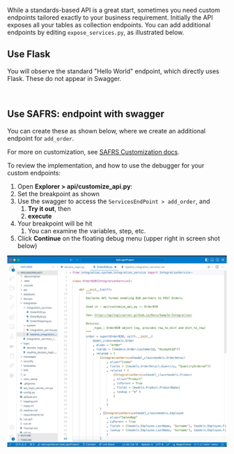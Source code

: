 While a standards-based API is a great start, sometimes you need custom endpoints tailored exactly to your business requirement.  Initially the API exposes all your tables as collection endpoints.  You can add additional endpoints by editing ```expose_services.py```, as illustrated below. 


## Use Flask

You will observe the standard "Hello World" endpoint, which directly uses Flask.  These do not appear in Swagger.

&nbsp;

## Use SAFRS: endpoint with swagger

 You can create these as shown below, where we create an additional endpoint for `add_order`.
 
 For more on customization, see [SAFRS Customization docs](https://github.com/thomaxxl/safrs/wiki/Customization).

To review the implementation, and how to use the debugger for your custom endpoints: 

1. Open **Explorer > api/customize_api.py**:
3. Set the breakpoint as shown
4. Use the swagger to access the `ServicesEndPoint > add_order`, and
   1. **Try it out**, then 
   2. **execute**
5. Your breakpoint will be hit
   1. You can examine the variables, step, etc.
6. Click **Continue** on the floating debug menu (upper right in screen shot below)


![customize api](images/integration/OrderB2B.jpg)